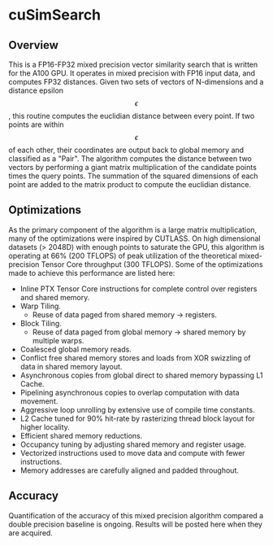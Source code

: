# cuSimSearch

## Overview
This is a FP16-FP32 mixed precision vector similarity search that is written for the A100 GPU. It operates in mixed precision with FP16 input data, and computes FP32 distances. Given two sets of vectors of N-dimensions and a distance epsilon $$\epsilon$$,
this routine computes the euclidian distance between every point. If two points are within $$\epsilon$$ of each other, their coordinates are output back to global memory and classified as a "Pair". The algorithm computes the distance between two vectors by performing a giant matrix multiplication of the candidate points times the query points. The summation of the squared dimensions of each point are added to the matrix product to compute the euclidian distance. 

## Optimizations
As the primary component of the algorithm is a large matrix multiplication, many of the optimizations were inspired by CUTLASS. On high dimensional datasets (> 2048D) with enough points to saturate the GPU, this algorithm is operating at 66% (200 TFLOPS) of peak utilization of the theoretical mixed-precision Tensor Core throughput (300 TFLOPS). Some of the optimizations made to achieve this performance are listed here:
- Inline PTX Tensor Core instructions for complete control over registers and shared memory.
- Warp Tiling.
  - Reuse of data paged from shared memory -> registers.
- Block Tiling.
  - Reuse of data paged from global memory -> shared memory by multiple warps.
- Coalesced global memory reads.
- Conflict free shared memory stores and loads from XOR swizzling of data in shared memory layout.
- Asynchronous copies from global direct to shared memory bypassing L1 Cache.
- Pipelining asynchronous copies to overlap computation with data movement.
- Aggressive loop unrolling by extensive use of compile time constants.
- L2 Cache tuned for 90% hit-rate by rasterizing thread block layout for higher locality.
- Efficient shared memory reductions.
- Occupancy tuning by adjusting shared memory and register usage.
- Vectorized instructions used to move data and compute with fewer instructions.
- Memory addresses are carefully aligned and padded throughout.

## Accuracy
Quantification of the accuracy of this mixed precision algorithm compared a double precision baseline is ongoing. Results will be posted here when they are acquired.
